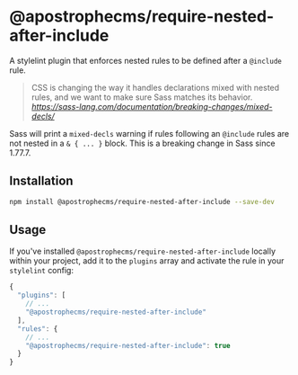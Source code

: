 # @apostrophecms/require-nested-after-include 

A stylelint plugin that enforces nested rules to be defined after a `@include` rule.

> CSS is changing the way it handles declarations mixed with nested rules,
> and we want to make sure Sass matches its behavior.
_https://sass-lang.com/documentation/breaking-changes/mixed-decls/_

Sass will print a `mixed-decls` warning if rules following an `@include` rules are not nested in a `& { ... }` block.
This is a breaking change in Sass since 1.77.7.

## Installation

```sh
npm install @apostrophecms/require-nested-after-include --save-dev
```

## Usage

If you've installed `@apostrophecms/require-nested-after-include` locally within your project, add it to the `plugins` array and activate the rule in your `stylelint` config:

```js
{
  "plugins": [
    // ...
    "@apostrophecms/require-nested-after-include"
  ],
  "rules": {
    // ...
    "@apostrophecms/require-nested-after-include": true
  }
}
```
